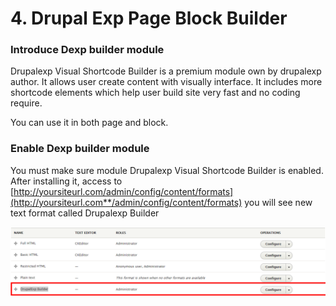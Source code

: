 # 4. Drupal Exp Page Block Builder

### Introduce Dexp builder module

Drupalexp Visual Shortcode Builder is a premium module own by drupalexp author. It allows user create content with visually interface. It includes more shortcode elements which help user build site very fast and no coding require.

You can use it in both page and block.

### Enable Dexp builder module

You must make sure module Drupalexp Visual Shortcode Builder is enabled. After installing it, access to [http://yoursiteurl.com/admin/config/content/formats](http://yoursiteurl.com**/admin/config/content/formats) you will see new text format called Drupalexp Builder

![](.gitbook/assets/dexp-builder-format.png)

